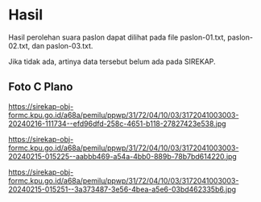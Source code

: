 # Hasil

Hasil perolehan suara paslon dapat dilihat pada file paslon-01.txt, paslon-02.txt, dan paslon-03.txt.

Jika tidak ada, artinya data tersebut belum ada pada SIREKAP.

## Foto C Plano

https://sirekap-obj-formc.kpu.go.id/a68a/pemilu/ppwp/31/72/04/10/03/3172041003003-20240216-111734--efd96dfd-258c-4651-b118-27827423e538.jpg

https://sirekap-obj-formc.kpu.go.id/a68a/pemilu/ppwp/31/72/04/10/03/3172041003003-20240215-015225--aabbb469-a54a-4bb0-889b-78b7bd614220.jpg

https://sirekap-obj-formc.kpu.go.id/a68a/pemilu/ppwp/31/72/04/10/03/3172041003003-20240215-015251--3a373487-3e56-4bea-a5e6-03bd462335b6.jpg
